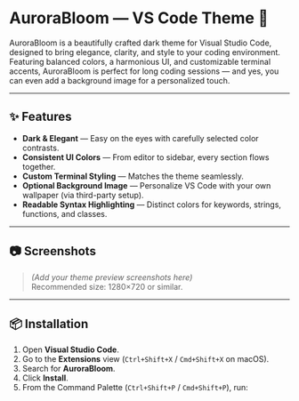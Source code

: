 # AuroraBloom — VS Code Theme 🌌

AuroraBloom is a beautifully crafted dark theme for Visual Studio Code, designed to bring elegance, clarity, and style to your coding environment.  
Featuring balanced colors, a harmonious UI, and customizable terminal accents, AuroraBloom is perfect for long coding sessions — and yes, you can even add a background image for a personalized touch.

---

## ✨ Features

- **Dark & Elegant** — Easy on the eyes with carefully selected color contrasts.
- **Consistent UI Colors** — From editor to sidebar, every section flows together.
- **Custom Terminal Styling** — Matches the theme seamlessly.
- **Optional Background Image** — Personalize VS Code with your own wallpaper (via third-party setup).
- **Readable Syntax Highlighting** — Distinct colors for keywords, strings, functions, and classes.

---

## 📷 Screenshots

> *(Add your theme preview screenshots here)*  
> Recommended size: 1280×720 or similar.

---

## 📦 Installation

1. Open **Visual Studio Code**.
2. Go to the **Extensions** view (`Ctrl+Shift+X` / `Cmd+Shift+X` on macOS).
3. Search for **AuroraBloom**.
4. Click **Install**.
5. From the Command Palette (`Ctrl+Shift+P` / `Cmd+Shift+P`), run:
